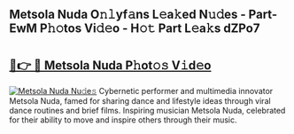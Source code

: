 ## Metsola Nuda O𝚗𝚕yf𝚊ns L𝚎a𝚔ed N𝚞𝚍es - Part-EwM P𝚑𝚘tos Vi𝚍𝚎o - H𝚘𝚝 Part L𝚎a𝚔s dZPo7

# <h2><a href="http://kf0mtq.oniu.top/?m=Metsola+Nuda">🔗👉 🔴 Metsola Nuda P𝚑ot𝚘𝚜 V𝚒d𝚎o</a></h2>

[![Metsola Nuda Nu𝚍e𝚜](https://i.imgur.com/0qMVB7G.gif)](http://kf0mtq.oniu.top/?m=Metsola+Nuda)
Cybernetic performer and multimedia innovator Metsola Nuda, famed for sharing dance and lifestyle ideas through viral dance routines and brief films. Inspiring musician Metsola Nuda, celebrated for their ability to move and inspire others through their music.  
